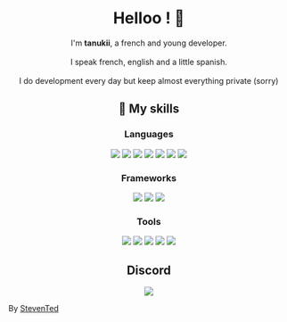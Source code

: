 <h1 align="center">Helloo ! 👋</h1>
<p align="center">
I'm <b>tanukii</b>, a french and young developer. <br><br>I speak french, english and a little spanish. <br><br>I do development every day but keep almost everything private (sorry)
</p>
<h2 align="center">🎨 My skills </h2>
<h3 align="center">Languages </h3>
<p align="center">
  <img src="https://img.shields.io/badge/javascript%20-%23323330.svg?&style=for-the-badge&logo=javascript&logoColor=%231a73f7"/>
  <img src="https://img.shields.io/badge/lua%20-%23323330.svg?&style=for-the-badge&logo=lua&logoColor=%231a73f7"/>
  <img src="https://img.shields.io/badge/python%20-%23323330.svg?&style=for-the-badge&logo=python&logoColor=%231a73f7"/>
  <img src="https://img.shields.io/badge/html%20-%23323330.svg?&style=for-the-badge&logo=html5&logoColor=%231a73f7"/>
  <img src="https://img.shields.io/badge/css%20-%23323330.svg?&style=for-the-badge&logo=css3&logoColor=%231a73f7"/>
  <img src="https://img.shields.io/badge/php%20-%23323330.svg?&style=for-the-badge&logo=php&logoColor=%231a73f7"/>
  <img src="https://img.shields.io/badge/mysql%20-%23323330.svg?&style=for-the-badge&logo=mysql&logoColor=%231a73f7"/>
<h3 align="center">Frameworks </h3>
<p align="center">
  <img src="https://img.shields.io/badge/discord.js%20-%23323330.svg?&style=for-the-badge&logo=discord&logoColor=%231a73f7"/>
  <img src="https://img.shields.io/badge/rageui%20-%23323330.svg?&style=for-the-badge&logo=fivem&logoColor=%231a73f7"/>
  <img src="https://img.shields.io/badge/esx%20-%23323330.svg?&style=for-the-badge&logo=fivem&logoColor=%231a73f7"/>
<h3 align="center">Tools </h3>
<p align="center">
  <img src="https://img.shields.io/badge/visual studio code%20-%23323330.svg?&style=for-the-badge&logo=visualstudiocode&logoColor=%231a73f7"/>
  <img src="https://img.shields.io/badge/git%20-%23323330.svg?&style=for-the-badge&logo=git&logoColor=%231a73f7"/>
  <img src="https://img.shields.io/badge/node.js%20-%23323330.svg?&style=for-the-badge&logo=node.js&logoColor=%231a73f7"/>
  <img src="https://img.shields.io/badge/figma%20-%23323330.svg?&style=for-the-badge&logo=figma&logoColor=%231a73f7"/>
  <img src="https://img.shields.io/badge/adobe photoshop%20-%23323330.svg?&style=for-the-badge&logo=adobephotoshop&logoColor=%231a73f7"/>
<div align="center">
<h2 align="center"> Discord </h2>
<img src="https://lanyard-profile-readme.vercel.app/api/670255715553902612?theme=dark&bg=1a2330&idleMessage=Probably%20doing%20something%20else..." align="center">
</div>
<p>By <a href="https://github.com/StevenTedYT">StevenTed</a></</p>
